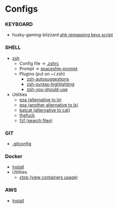 # Configs

### KEYBOARD
- husky-gaming-blizzard [ahk remapping keys script](/husky-gaming-blizzard/remapear-setas.ahk)

### SHELL
- [zsh](https://github.com/ohmyzsh/ohmyzsh/wiki/Installing-ZSH)
    - Config file -> [.zshrc](.zshrc)
    - Prompt -> [spaceship-prompt](https://github.com/spaceship-prompt/spaceship-prompt)
    - Plugins (put on ~/.zsh)
        - [zsh-autosuggestions](https://github.com/zsh-users/zsh-autosuggestions)
        - [zsh-syntax-highlighting](https://github.com/zsh-users/zsh-syntax-highlighting/blob/master/INSTALL.md)
        - [zsh-you-should-use](https://github.com/MichaelAquilina/zsh-you-should-use)
- Utilities
    - [eza (alternative to ls)](https://github.com/eza-community/eza)
    - [exa (another alternative to ls)](https://github.com/ogham/exa)
    - [batcat (alternative to cat)](https://github.com/sharkdp/bat)
    - [thefuck](https://github.com/nvbn/thefuck)
    - [fzf (search files)](https://github.com/junegunn/fzf)

### GIT
- [.gitconfig](.gitconfig)

### Docker
- [Install](https://docs.docker.com/desktop/install/linux-install/)
- Utilities
    - [ctop (view containers usage)](https://github.com/bcicen/ctop)

### AWS
- [Install](https://docs.aws.amazon.com/cli/latest/userguide/getting-started-install.html)